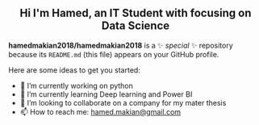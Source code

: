 <h2 align="center"> Hi I'm Hamed, an IT Student with focusing on Data Science </h2>


**hamedmakian2018/hamedmakian2018** is a ✨ _special_ ✨ repository because its `README.md` (this file) appears on your GitHub profile.

Here are some ideas to get you started:

- 🔭 I’m currently working on python
- 🌱 I’m currently learning Deep learning and Power BI
- 👯 I’m looking to collaborate on a company for my mater thesis
- 📫 How to reach me: hamed.makian@gmail.com

